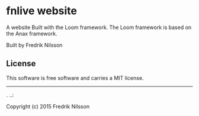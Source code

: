 fnlive website
==================

A website Built with the Loom framework. The Loom framework is based on the Anax framework.

Built by Fredrik Nilsson

License
------------------

This software is free software and carries a MIT license.


------------------
 .
..:

Copyright (c) 2015 Fredrik Nilsson

